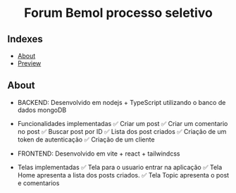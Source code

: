 <h1 align="center">
Forum Bemol processo seletivo
</h1>

## Indexes

- [About](#about)
- [Preview](#preview)
  <br>

## About <a name="about"></a>

- BACKEND: Desenvolvido em nodejs + TypeScript utilizando o banco de dados mongoDB
- Funcionalidades implementadas
  ✅ Criar um post
  ✅ Criar um comentario no post
  ✅ Buscar post por ID
  ✅ Lista dos post criados
  ✅ Criação de um token de autenticação
  ✅ Criação de um cliente

- FRONTEND: Desenvolvido em vite + react + tailwindcss
- Telas implementadas
  ✅ Tela para o usuario entrar na aplicação
  ✅ Tela Home apresenta a lista dos posts criados.
  ✅ Tela Topic apresenta o post e comentarios
